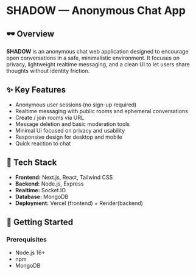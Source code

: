 # SHADOW — Anonymous Chat App

## 🕶️ Overview
**SHADOW** is an anonymous chat web application designed to encourage open conversations in a safe, minimalistic environment. It focuses on privacy, lightweight realtime messaging, and a clean UI to let users share thoughts without identity friction.

## ✨ Key Features
- Anonymous user sessions (no sign-up required)
- Realtime messaging with public rooms and ephemeral conversations
- Create / join rooms via URL
- Message deletion and basic moderation tools
- Minimal UI focused on privacy and usability
- Responsive design for desktop and mobile
- Quick reaction to chat

## 🧩 Tech Stack
- **Frontend:** Next.js, React, Tailwind CSS
- **Backend:** Node.js, Express
- **Realtime:** Socket.IO
- **Database:** MongoDB
- **Deployment:** Vercel (frontend) + Render(backend)

## 🚀 Getting Started

### Prerequisites
- Node.js 16+
- npm
- MongoDB 

